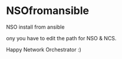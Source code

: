 # NSOfromansible
NSO install from ansible 

ony you have to edit the path for NSO & NCS. 

Happy Network Orchestrator :)
